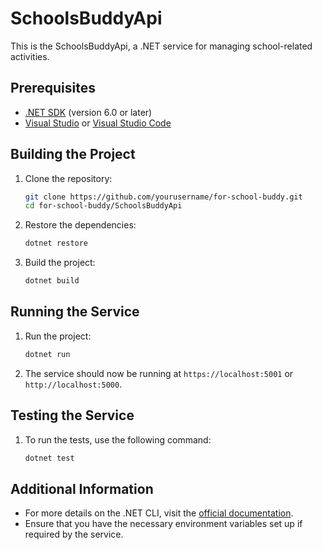# SchoolsBuddyApi

This is the SchoolsBuddyApi, a .NET service for managing school-related activities.

## Prerequisites

- [.NET SDK](https://dotnet.microsoft.com/download) (version 6.0 or later)
- [Visual Studio](https://visualstudio.microsoft.com/) or [Visual Studio Code](https://code.visualstudio.com/)

## Building the Project

1. Clone the repository:
    ```sh
    git clone https://github.com/yourusername/for-school-buddy.git
    cd for-school-buddy/SchoolsBuddyApi
    ```

2. Restore the dependencies:
    ```sh
    dotnet restore
    ```

3. Build the project:
    ```sh
    dotnet build
    ```

## Running the Service

1. Run the project:
    ```sh
    dotnet run
    ```

2. The service should now be running at `https://localhost:5001` or `http://localhost:5000`.

## Testing the Service

1. To run the tests, use the following command:
    ```sh
    dotnet test
    ```

## Additional Information

- For more details on the .NET CLI, visit the [official documentation](https://docs.microsoft.com/en-us/dotnet/core/tools/).
- Ensure that you have the necessary environment variables set up if required by the service.
